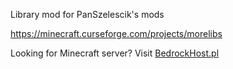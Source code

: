 Library mod for PanSzelescik's mods

https://minecraft.curseforge.com/projects/morelibs

Looking for Minecraft server? Visit [BedrockHost.pl](https://bedrockhost.pl/)
